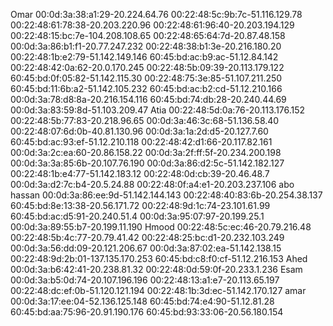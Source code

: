 Omar
00:0d:3a:38:a1:29-20.224.64.76
00:22:48:5c:9b:7c-51.116.129.78
00:22:48:61:78:38-20.203.220.96
00:22:48:61:96:40-20.203.194.129
00:22:48:15:bc:7e-104.208.108.65
00:22:48:65:64:7d-20.87.48.158
00:0d:3a:86:b1:f1-20.77.247.232
00:22:48:38:b1:3e-20.216.180.20
00:22:48:1b:e2:79-51.142.149.146
60:45:bd:ac:b9:ac-51.12.84.142
00:22:48:42:0a:62-20.0.170.245
00:22:48:5b:09:39-20.113.179.122
60:45:bd:0f:05:82-51.142.115.30
00:22:48:75:3e:85-51.107.211.250
60:45:bd:11:6b:a2-51.142.105.232
60:45:bd:ac:b2:cd-51.12.210.166
00:0d:3a:78:d8:8a-20.216.154.116
60:45:bd:74:db:28-20.240.44.69
00:0d:3a:83:59:8d-51.103.209.47
Atia
00:22:48:5d:0a:76-20.113.176.152
00:22:48:5b:77:83-20.218.96.65
00:0d:3a:46:3c:68-51.136.58.40
00:22:48:07:6d:0b-40.81.130.96
00:0d:3a:1a:2d:d5-20.127.7.60
60:45:bd:ac:93:ef-51.12.210.118
00:22:48:42:d1:66-20.117.82.161
00:0d:3a:2c:ea:60-20.86.158.22
00:0d:3a:2f:ff:5f-20.234.200.198
00:0d:3a:3a:85:6b-20.107.76.190
00:0d:3a:86:d2:5c-51.142.182.127
00:22:48:1b:e4:77-51.142.183.12
00:22:48:0d:cb:39-20.46.48.7
00:0d:3a:d2:7c:b4-20.5.24.88
00:22:48:0f:a4:e1-20.203.237.106
abo hassan
00:0d:3a:86:ee:9d-51.142.144.143
00:22:48:40:83:6b-20.254.38.137
60:45:bd:8e:13:38-20.56.171.72
00:22:48:9d:1c:74-23.101.61.99
60:45:bd:ac:d5:91-20.240.51.4
00:0d:3a:95:07:97-20.199.25.1
00:0d:3a:89:55:b7-20.199.11.190
Hmood
00:22:48:5c:ec:46-20.79.216.48
00:22:48:5b:4c:77-20.79.41.42
00:22:48:25:bc:d1-20.232.103.249
00:0d:3a:56:dd:09-20.121.206.67
00:0d:3a:87:02:ea-51.142.138.15
00:22:48:9d:2b:01-137.135.170.253
60:45:bd:c8:f0:cf-51.12.216.153
Ahed
00:0d:3a:b6:42:41-20.238.81.32
00:22:48:0d:59:0f-20.233.1.236
Esam
00:0d:3a:b5:0d:74-20.107.196.196
00:22:48:13:a1:e7-20.113.65.197
00:22:48:dc:ef:0b-51.120.121.194
00:22:48:1b:3d:ec-51.142.170.127
amar
00:0d:3a:17:ee:04-52.136.125.148
60:45:bd:74:e4:90-51.12.81.28
60:45:bd:aa:75:96-20.91.190.176
60:45:bd:93:33:06-20.56.180.154

